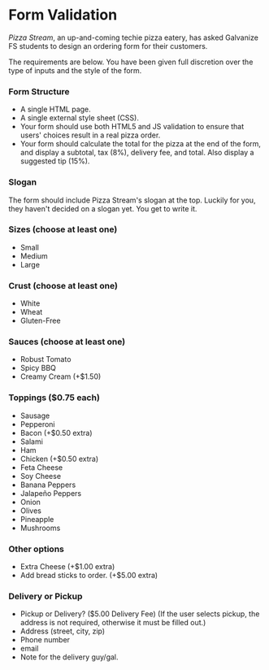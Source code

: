 # Form Validation

_Pizza Stream_, an up-and-coming techie pizza eatery, has asked Galvanize FS students to design an ordering form for their customers.

The requirements are below. You have been given full discretion over the type
of inputs and the style of the form.

### Form Structure
* A single HTML page.
* A single external style sheet (CSS).
* Your form should use both HTML5 and JS validation to ensure that users' choices result in a real pizza order.
* Your form should calculate the total for the pizza at the end of the form, and display a subtotal, tax (8%), delivery fee, and total. Also display a suggested tip (15%).


### Slogan
The form should include Pizza Stream's slogan at the top. Luckily for you, they
haven't decided on a slogan yet. You get to write it.

### Sizes (choose at least one)
* Small
* Medium
* Large

### Crust (choose at least one)
* White
* Wheat
* Gluten-Free

### Sauces (choose at least one)
* Robust Tomato
* Spicy BBQ
* Creamy Cream (+$1.50)

### Toppings ($0.75 each)
* Sausage
* Pepperoni
* Bacon (+$0.50 extra)
* Salami 
* Ham
* Chicken (+$0.50 extra)
* Feta Cheese
* Soy Cheese
* Banana Peppers
* Jalapeño Peppers
* Onion
* Olives
* Pineapple
* Mushrooms

### Other options
* Extra Cheese (+$1.00 extra)
* Add bread sticks to order. (+$5.00 extra)

### Delivery or Pickup
* Pickup or Delivery? ($5.00 Delivery Fee) (If the user selects pickup, the address is not required, otherwise it must be filled out.)
* Address (street, city, zip)
* Phone number
* email
* Note for the delivery guy/gal.
